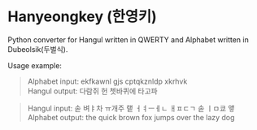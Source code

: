 # Hanyeongkey (한영키)
Python converter for Hangul written in QWERTY and Alphabet written in Dubeolsik(두벌식).

Usage example:
> Alphabet input: ekfkawnl gjs cptqkznldp xkrhvk<br>
> Hangul output: 다람쥐 헌 쳇바퀴에 타고파

> Hangul input: 솓 벼ㅑ차 ㅠ개주 랱 ㅓㅕㅡㅔㄴ ㅐㅍㄷㄱ 솓 ㅣㅁ쿄 앻<br>
> Alphabet output: the quick brown fox jumps over the lazy dog

